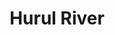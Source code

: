 ---
title: "Hurul River"
title_bn: "হুরুল নদী"
description: "It started flowing from several streams at Gokorno and Maslanderpur of Nasirnagar Upazilla of Brahmanbaria and joined with Titas River at the north side of Dulaijuri."
---